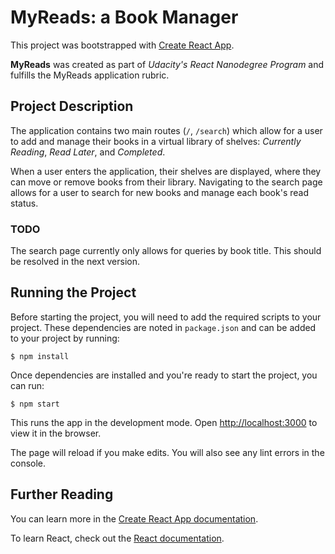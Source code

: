 # MyReads: a Book Manager

This project was bootstrapped with [Create React App](https://github.com/facebook/create-react-app).

**MyReads** was created as part of *Udacity's React Nanodegree Program* and fulfills the MyReads application rubric.

## Project Description

The application contains two main routes (`/`, `/search`) which allow for a user to add and manage their books in a virtual library of shelves: *Currently Reading*, *Read Later*, and *Completed*.

When a user enters the application, their shelves are displayed, where they can move or remove books from their library. Navigating to the search page allows for a user to search for new books and manage each book's read status.

### TODO

The search page currently only allows for queries by book title. This should be resolved in the next version.

## Running the Project

Before starting the project, you will need to add the required scripts to your project. These dependencies are noted in `package.json` and can be added to your project by running:

```
$ npm install
```

Once dependencies are installed and you're ready to start the project, you can run:

```
$ npm start
```

This runs the app in the development mode. Open [http://localhost:3000](http://localhost:3000) to view it in the browser.

The page will reload if you make edits. You will also see any lint errors in the console.

## Further Reading

You can learn more in the [Create React App documentation](https://facebook.github.io/create-react-app/docs/getting-started).

To learn React, check out the [React documentation](https://reactjs.org/).